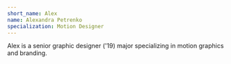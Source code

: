 ```yaml
---
short_name: Alex
name: Alexandra Petrenko
specialization: Motion Designer
---
```

Alex is a senior graphic designer ('19) major specializing in motion graphics and branding.
